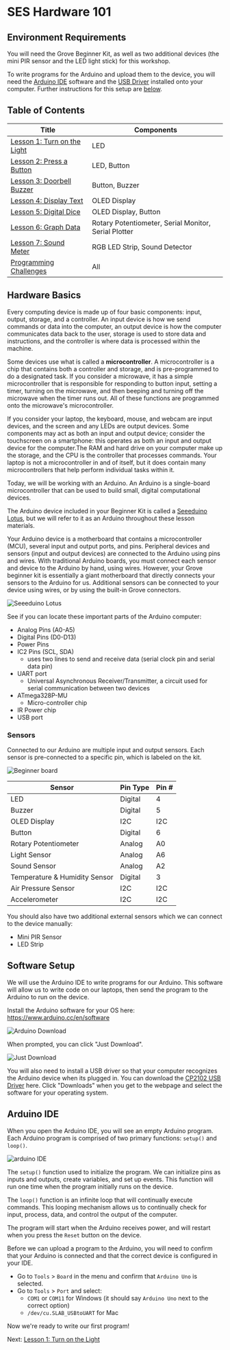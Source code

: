 # SES Hardware 101

## Environment Requirements

You will need the Grove Beginner Kit, as well as two additional devices (the mini PIR sensor and the LED light stick) for this workshop.

To write programs for the Arduino and upload them to the device, you will need the [Arduino IDE](https://www.arduino.cc/en/software) software and the [USB Driver](https://www.silabs.com/developers/usb-to-uart-bridge-vcp-drivers) installed onto your computer. Further instructions for this setup are [below](#software-setup).

## Table of Contents

| Title | Components |
| --- | --- |
| [Lesson 1: Turn on the Light](/Lesson01_LED.md) | LED |
| [Lesson 2: Press a Button](/Lesson02_Button.md) | LED, Button |
| [Lesson 3: Doorbell Buzzer](/Lesson03_Buzzer.md) | Button, Buzzer |
| [Lesson 4: Display Text](/Lesson04_OLED.md) | OLED Display |
| [Lesson 5: Digital Dice](/Lesson05_OLED_Pt2.md) | OLED Display, Button |
| [Lesson 6: Graph Data](/Lesson06_Rotary.md) | Rotary Potentiometer, Serial Monitor, Serial Plotter |
| [Lesson 7: Sound Meter](/Lesson07_RGB_LED.md) | RGB LED Strip, Sound Detector |
| [Programming Challenges](/Challenges.md) | All |

## Hardware Basics

Every computing device is made up of four basic components: input, output, storage, and a controller. An input device is how we send commands or data into the computer, an output device is how the computer communicates data back to the user, storage is used to store data and instructions, and the controller is where data is processed within the machine.

Some devices use what is called a **microcontroller**. A microcontroller is a chip that contains both a controller and storage, and is pre-programmed to do a designated task. If you consider a microwave, it has a simple microcontroller that is responsible for responding to button input, setting a timer, turning on the microwave, and then beeping and turning off the microwave when the timer runs out. All of these functions are programmed onto the microwave's microcontroller.

If you consider your laptop, the keyboard, mouse, and webcam are input devices, and the screen and any LEDs are output devices. Some components may act as both an input and output device; consider the touchscreen on a smartphone: this operates as both an input and output device for the computer.The RAM and hard drive on your computer make up the storage, and the CPU is the controller that processes commands. Your laptop is not a microcontroller in and of itself, but it does contain many microcontrollers that help perform individual tasks within it.

Today, we will be working with an Arduino. An Arduino is a single-board microcontroller that can be used to build small, digital computational devices.

The Arduino device included in your Beginner Kit is called a [Seeeduino Lotus](https://wiki.seeedstudio.com/Seeeduino_Lotus/), but we will refer to it as an Arduino throughout these lesson materials.

Your Arduino device is a motherboard that contains a microcontroller (MCU), several input and output ports, and pins. Peripheral devices and sensors (input and output devices) are connected to the Arduino using pins and wires. With traditional Arduino boards, you must connect each sensor and device to the Arduino by hand, using wires. However, your Grove beginner kit is essentially a giant motherboard that directly connects your sensors to the Arduino for us. Additional sensors can be connected to your device using wires, or by using the built-in Grove connectors.

![Seeeduino Lotus](assets/seeeduino.png)

See if you can locate these important parts of the Arduino computer:

- Analog Pins (A0-A5)
- Digital Pins (D0-D13)
- Power Pins
- IC2 Pins (SCL, SDA)
  - uses two lines to send and receive data (serial clock pin and serial data pin)
- UART port
  - Universal Asynchronous Receiver/Transmitter, a circuit used for serial communication between two devices
- ATmega328P-MU
  - Micro-controller chip
- IR Power chip
- USB port

### Sensors

Connected to our Arduino are multiple input and output sensors. Each sensor is pre-connected to a specific pin, which is labeled on the kit.

![Beginner board](assets/arduino-beginner-board.jpg)

| Sensor | Pin Type | Pin # |
| --- | --- | --- |
| LED | Digital | 4 |
| Buzzer | Digital | 5 |
| OLED Display | I2C | I2C |
| Button | Digital | 6 |
| Rotary Potentiometer | Analog | A0 |
| Light Sensor | Analog | A6 |
| Sound Sensor | Analog | A2 |
| Temperature & Humidity Sensor | Digital | 3 |
| Air Pressure Sensor | I2C | I2C |
| Accelerometer | I2C | I2C |

You should also have two additional external sensors which we can connect to the device manually:

- Mini PIR Sensor
- LED Strip

## Software Setup

We will use the Arduino IDE to write programs for our Arduino. This software will allow us to write code on our laptops, then send the program to the Arduino to run on the device.

Install the Arduino software for your OS here: <https://www.arduino.cc/en/software>

![Arduino Download](assets/download-arduino.png)

When prompted, you can click "Just Download".

![Just Download](assets/just-download.png)

You will also need to install a USB driver so that your computer recognizes the Arduino device when its plugged in. You can download the [CP2102 USB Driver](https://www.silabs.com/developers/usb-to-uart-bridge-vcp-drivers) here. Click "Downloads" when you get to the webpage and select the software for your operating system.

## Arduino IDE

When you open the Arduino IDE, you will see an empty Arduino program. Each Arduino program is comprised of two primary functions: `setup()` and `loop()`.

![arduino IDE](assets/arduino-ide.png)

The `setup()` function used to initialize the program. We can initialize pins as inputs and outputs, create variables, and set up events. This function will run one time when the program initially runs on the device.

The `loop()` function is an infinite loop that will continually execute commands. This looping mechanism allows us to continually check for input, process, data, and control the output of the computer.

The program will start when the Arduino receives power, and will restart when you press the `Reset` button on the device.

Before we can upload a program to the Arduino, you will need to confirm that your Arduino is connected and that the correct device is configured in your IDE.

- Go to `Tools` > `Board` in the menu and confirm that `Arduino Uno` is selected.
- Go to `Tools` > `Port` and select:
  - `COM1` or `COM11` for Windows (it should say `Arduino Uno` next to the correct option)
  - `/dev/cu.SLAB_USBtoUART` for Mac

Now we're ready to write our first program!

Next: [Lesson 1: Turn on the Light](/Lesson01_LED.md)
